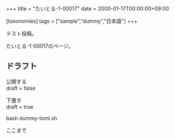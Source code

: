 +++
title = "たいとる-1-00017"
date = 2000-01-17T00:00:00+09:00

[taxonomies]
tags = ["sample","dummy","日本語"]
+++

テスト投稿。

たいとる-1-00017のページ。


## ドラフト

公開する  
draft = false

下書き  
draft = true

bash dummy-toml.sh

ここまで
